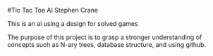 #Tic Tac Toe AI
Stephen Crane

This is an ai using a design for solved games

The purpose of this project is to grasp a stronger understanding of concepts such as N-ary trees, database structure, and using github.